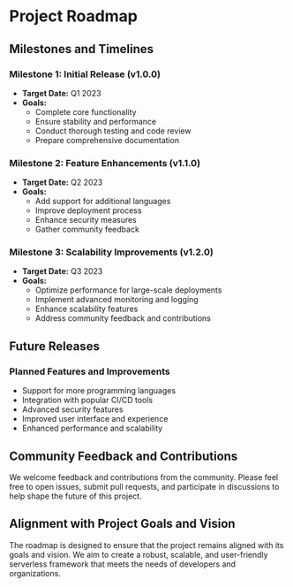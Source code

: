 # Project Roadmap

## Milestones and Timelines

### Milestone 1: Initial Release (v1.0.0)
- **Target Date:** Q1 2023
- **Goals:**
  - Complete core functionality
  - Ensure stability and performance
  - Conduct thorough testing and code review
  - Prepare comprehensive documentation

### Milestone 2: Feature Enhancements (v1.1.0)
- **Target Date:** Q2 2023
- **Goals:**
  - Add support for additional languages
  - Improve deployment process
  - Enhance security measures
  - Gather community feedback

### Milestone 3: Scalability Improvements (v1.2.0)
- **Target Date:** Q3 2023
- **Goals:**
  - Optimize performance for large-scale deployments
  - Implement advanced monitoring and logging
  - Enhance scalability features
  - Address community feedback and contributions

## Future Releases

### Planned Features and Improvements
- Support for more programming languages
- Integration with popular CI/CD tools
- Advanced security features
- Improved user interface and experience
- Enhanced performance and scalability

## Community Feedback and Contributions

We welcome feedback and contributions from the community. Please feel free to open issues, submit pull requests, and participate in discussions to help shape the future of this project.

## Alignment with Project Goals and Vision

The roadmap is designed to ensure that the project remains aligned with its goals and vision. We aim to create a robust, scalable, and user-friendly serverless framework that meets the needs of developers and organizations.
